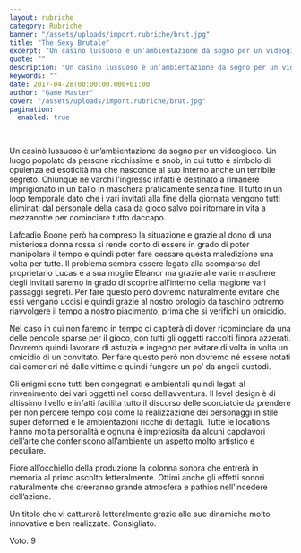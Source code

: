 ```yaml
---
layout: rubriche
category: Rubriche
banner: "/assets/uploads/import.rubriche/brut.jpg"
title: "The Sexy Brutale"
excerpt: "Un casinò lussuoso è un’ambientazione da sogno per un videogioco. Un luogo popolato da persone ricchissime e snob, in cui tutto è simbolo di opulenza ed esoticità ma che nasconde al suo interno anche un terribile segreto. Chiunque ne varchi l’ingresso infatti è destinato a rimanere imprigionato in un ballo in maschera praticamente senza fine. [&hellip"
quote: ""
description: "Un casinò lussuoso è un’ambientazione da sogno per un videogioco. Un luogo popolato da persone ricchissime e snob, in cui tutto è simbolo di opulenza ed esoticità ma che nasconde al suo interno anche un terribile segreto. Chiunque ne varchi l’ingresso infatti è destinato a rimanere imprigionato in un ballo in maschera praticamente senza fine. [&hellip"
keywords: ""
date: 2017-04-28T00:00:00.000+01:00
author: "Game Master"
cover: "/assets/uploads/import.rubriche/brut.jpg"
pagination:
  enabled: true

---
```


Un casinò lussuoso è un’ambientazione da sogno per un videogioco. Un luogo popolato da persone ricchissime e snob, in cui tutto è simbolo di opulenza ed esoticità ma che nasconde al suo interno anche un terribile segreto. Chiunque ne varchi l’ingresso infatti è destinato a rimanere imprigionato in un ballo in maschera praticamente senza fine. Il tutto in un loop temporale dato che i vari invitati alla fine della giornata vengono tutti eliminati dal personale della casa da gioco salvo poi ritornare in vita a mezzanotte per cominciare tutto daccapo.

Lafcadio Boone però ha compreso la situazione e grazie al dono di una misteriosa donna rossa si rende conto di essere in grado di poter manipolare il tempo e quindi poter fare cessare questa maledizione una volta per tutte. Il problema sembra essere legato alla scomparsa del proprietario Lucas e a sua moglie Eleanor ma grazie alle varie maschere degli invitati saremo in grado di scoprire all’interno della magione vari passaggi segreti. Per fare questo però dovremo naturalmente evitare che essi vengano uccisi e quindi grazie al nostro orologio da taschino potremo riavvolgere il tempo a nostro piacimento, prima che si verifichi un omicidio.

Nel caso in cui non faremo in tempo ci capiterà di dover ricominciare da una delle pendole sparse per il gioco, con tutti gli oggetti raccolti finora azzerati. Dovremo quindi lavorare di astuzia e ingegno per evitare di volta in volta un omicidio di un convitato. Per fare questo però non dovremo né essere notati dai camerieri né dalle vittime e quindi fungere un po’ da angeli custodi.

Gli enigmi sono tutti ben congegnati e ambientali quindi legati al rinvenimento dei vari oggetti nel corso dell’avventura. Il level design è di altissimo livello e infatti facilita tutto il discorso delle scorciatoie da prendere per non perdere tempo così come la realizzazione dei personaggi in stile super deformed e le ambientazioni ricche di dettagli. Tutte le locations hanno molta personalità e ognuna è impreziosita da alcuni capolavori dell’arte che conferiscono all’ambiente un aspetto molto artistico e peculiare.

Fiore all’occhiello della produzione la colonna sonora che entrerà in memoria al primo ascolto letteralmente. Ottimi anche gli effetti sonori naturalmente che creeranno grande atmosfera e pathios nell’incedere dell’azione.

Un titolo che vi catturerà letteralmente grazie alle sue dinamiche molto innovative e ben realizzate. Consigliato.

Voto: 9
